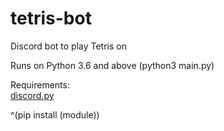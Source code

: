 # tetris-bot
Discord bot to play Tetris on

Runs on Python 3.6 and above (python3 main.py)

Requirements:                                               
[discord.py](https://github.com/Rapptz/discord.py)            

^(pip install (module))

